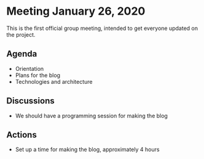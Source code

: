 # Meeting January 26, 2020

This is the first official group meeting, intended to get everyone updated on the project.

## Agenda

- Orientation
- Plans for the blog
- Technologies and architecture

## Discussions

- We should have a programming session for making the blog

## Actions

- Set up a time for making the blog, approximately 4 hours
